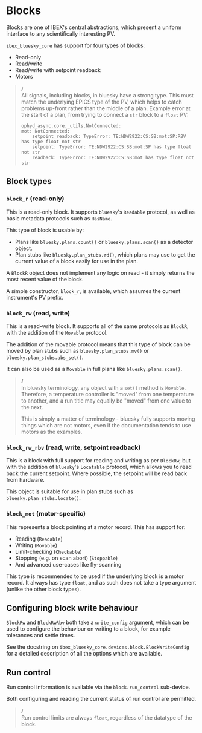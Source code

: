 # Blocks

Blocks are one of IBEX's central abstractions, which present a uniform interface to any
scientifically interesting PV.

`ibex_bluesky_core` has support for four types of blocks:
- Read-only
- Read/write
- Read/write with setpoint readback
- Motors

> **_ℹ️_**  
> All signals, including blocks, in bluesky have a strong type. This must match
> the underlying EPICS type of the PV, which helps to catch problems up-front rather than
>  the middle of a plan. Example error at the start of a plan, from trying to connect a `str` block to a `float` PV:
> ```
> ophyd_async.core._utils.NotConnected:
> mot: NotConnected:
>     setpoint_readback: TypeError: TE:NDW2922:CS:SB:mot:SP:RBV has type float not str
>     setpoint: TypeError: TE:NDW2922:CS:SB:mot:SP has type float not str
>     readback: TypeError: TE:NDW2922:CS:SB:mot has type float not str
> ```

## Block types

### `block_r` (read-only)

This is a read-only block. It supports `bluesky`'s `Readable` protocol, as well as
basic metadata protocols such as `HasName`.

This type of block is usable by:
- Plans like `bluesky.plans.count()` or `bluesky.plans.scan()` as a detector object.
- Plan stubs like `bluesky.plan_stubs.rd()`, which plans may use to get the current value
of a block easily for use in the plan.

A `BlockR` object does not implement any logic on read - it simply returns the most recent
value of the block.

A simple constructor, `block_r`, is available, which assumes the current instrument's PV
prefix.

### `block_rw` (read, write)

This is a read-write block. It supports all of the same protocols as `BlockR`, with the
addition of the `Movable` protocol.

The addition of the movable protocol means that this type of block can be moved by plan 
stubs such as `bluesky.plan_stubs.mv()` or `bluesky.plan_stubs.abs_set()`.

It can also be used as a `Movable` in full plans like `bluesky.plans.scan()`.

> **_ℹ️_**  
> In bluesky terminology, any object with a `set()` method is `Movable`. Therefore, a
> temperature controller is "moved" from one temperature to another, and a run title
> may equally be "moved" from one value to the next.
> 
> This is simply a matter of terminology - bluesky fully supports moving things which
> are not motors, even if the documentation tends to use motors as the examples.

### `block_rw_rbv` (read, write, setpoint readback)

This is a block with full support for reading and writing as per `BlockRw`, but with
the addition of `bluesky`'s `Locatable` protocol, which allows you to read back the
current setpoint. Where possible, the setpoint will be read back from hardware.

This object is suitable for use in plan stubs such as `bluesky.plan_stubs.locate()`.

### `block_mot` (motor-specific)

This represents a block pointing at a motor record. This has support for:
- Reading (`Readable`)
- Writing (`Movable`)
- Limit-checking (`Checkable`)
- Stopping (e.g. on scan abort) (`Stoppable`)
- And advanced use-cases like fly-scanning

This type is recommended to be used if the underlying block is a motor record. It always has
type `float`, and as such does not take a type argument (unlike the other block types).

## Configuring block write behaviour

`BlockRw` and `BlockRwRbv` both take a `write_config` argument, which can be used to configure
the behaviour on writing to a block, for example tolerances and settle times.

See the docstring on `ibex_bluesky_core.devices.block.BlockWriteConfig` for a detailed
description of all the options which are available.

## Run control

Run control information is available via the `block.run_control` sub-device.

Both configuring and reading the current status of run control are permitted.

> **_ℹ️_**  
> Run control limits are always `float`, regardless of the datatype of the block.
